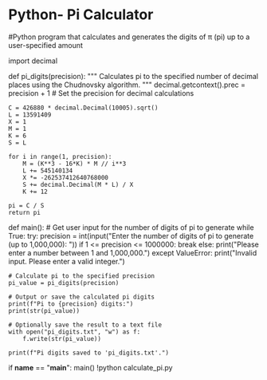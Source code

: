 # Python- Pi Calculator
#Python program that calculates and generates the digits of π (pi) up to a user-specified amount

import decimal

def pi_digits(precision):
    """
    Calculates pi to the specified number of decimal places using the Chudnovsky algorithm.
    """
    decimal.getcontext().prec = precision + 1  # Set the precision for decimal calculations

    C = 426880 * decimal.Decimal(10005).sqrt()
    L = 13591409
    X = 1
    M = 1
    K = 6
    S = L

    for i in range(1, precision):
        M = (K**3 - 16*K) * M // i**3
        L += 545140134
        X *= -262537412640768000
        S += decimal.Decimal(M * L) / X
        K += 12

    pi = C / S
    return pi

def main():
    # Get user input for the number of digits of pi to generate
    while True:
        try:
            precision = int(input("Enter the number of digits of pi to generate (up to 1,000,000): "))
            if 1 <= precision <= 1000000:
                break
            else:
                print("Please enter a number between 1 and 1,000,000.")
        except ValueError:
            print("Invalid input. Please enter a valid integer.")

    # Calculate pi to the specified precision
    pi_value = pi_digits(precision)

    # Output or save the calculated pi digits
    print(f"Pi to {precision} digits:")
    print(str(pi_value))

    # Optionally save the result to a text file
    with open("pi_digits.txt", "w") as f:
        f.write(str(pi_value))

    print(f"Pi digits saved to 'pi_digits.txt'.")

if __name__ == "__main__":
    main()
!python calculate_pi.py
  
